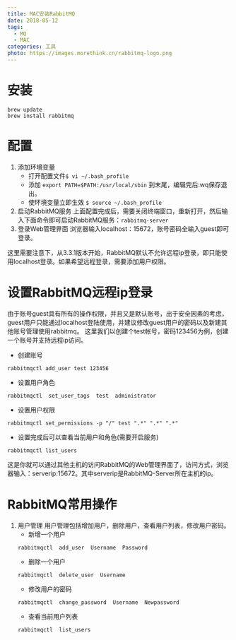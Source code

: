 ```yaml
---
title: MAC安装RabbitMQ
date: 2018-05-12
tags:
  - MQ
  - MAC
categories: 工具
photo: https://images.morethink.cn/rabbitmq-logo.png
---
```


# 安装

```shell
brew update
brew install rabbitmq
```
<!-- more -->
# 配置
1. 添加环境变量
    - 打开配置文件`$ vi ~/.bash_profile`
    - 添加 `export PATH=$PATH:/usr/local/sbin`
    到末尾，编辑完后:wq保存退出。
    - 使环境变量立即生效 `$ source ~/.bash_profile`
2. 启动RabbitMQ服务
上面配置完成后，需要关闭终端窗口，重新打开，然后输入下面命令即可启动RabbitMQ服务：`rabbitmq-server`
3. 登录Web管理界面
浏览器输入localhost：15672，账号密码全输入guest即可登录。


这里需要注意下，从3.3.1版本开始，RabbitMQ默认不允许远程ip登录，即只能使用localhost登录。如果希望远程登录，需要添加用户权限。

# 设置RabbitMQ远程ip登录


由于账号guest具有所有的操作权限，并且又是默认账号，出于安全因素的考虑，guest用户只能通过localhost登陆使用，并建议修改guest用户的密码以及新建其他账号管理使用rabbitmq。
这里我们以创建个test帐号，密码123456为例，创建一个账号并支持远程ip访问。

- 创建账号
```
rabbitmqctl add_user test 123456
```
- 设置用户角色
```
rabbitmqctl  set_user_tags  test  administrator
```
- 设置用户权限
```
rabbitmqctl set_permissions -p "/" test ".*" ".*" ".*"
```
- 设置完成后可以查看当前用户和角色(需要开启服务)
```
rabbitmqctl list_users
```

这是你就可以通过其他主机的访问RabbitMQ的Web管理界面了，访问方式，浏览器输入：serverip:15672。其中serverip是RabbitMQ-Server所在主机的ip。

# RabbitMQ常用操作
1. 用户管理
用户管理包括增加用户，删除用户，查看用户列表，修改用户密码。
    - 新增一个用户
    ```
    rabbitmqctl  add_user  Username  Password
    ```
    - 删除一个用户
    ```
    rabbitmqctl  delete_user  Username
    ```
    - 修改用户的密码
    ```
    rabbitmqctl  change_password  Username  Newpassword
    ```
    - 查看当前用户列表
    ```
    rabbitmqctl  list_users
    ```

